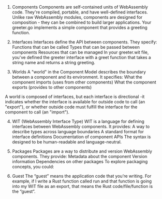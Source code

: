 
1. Components
Components are self-contained units of WebAssembly code. They're compiled, portable, and have well-defined interfaces. Unlike raw WebAssembly modules, components are designed for composition - they can be combined to build larger applications.
Your greeter.go implements a simple component that provides a greeting function.

2. Interfaces
Interfaces define the API between components. They specify:
Functions that can be called
Types that can be passed between components
Resources that can be managed
In your greeter.wit file, you've defined the greeter interface with a greet function that takes a string name and returns a string greeting.

3. Worlds
A "world" in the Component Model describes the boundary between a component and its environment. It specifies:
What the component imports (uses from other components)
What the component exports (provides to other components)

A world is composed of interfaces, but each interface is directional -it indicates whether the interface is available for outside code to call (an "export"), or whether outside code must fulfill the interface for the component to call (an "import").

4. WIT (WebAssembly Interface Type)
WIT is a language for defining interfaces between WebAssembly components. It provides:
A way to describe types across language boundaries
A standard format for interface definitions
Documentation of component APIs
The syntax is designed to be human-readable and language-neutral.

5. Packages
Packages are a way to distribute and version WebAssembly components. They provide:
Metadata about the component
Version information
Dependencies on other packages
To explore packaging concepts, you could:

6. Guest
The “guest” means the application code that you’re writing. For example, if I write a Rust function called run and that function is going into my WIT file as an export, that means the Rust code/file/function is the “guest”.